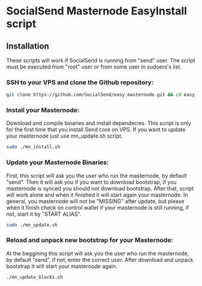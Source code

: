 # SocialSend Masternode EasyInstall script

## Installation

These scripts will work if SocialSend is running from "send" user. The script must be executed from "root" user or from some user in sudoers's list.

### SSH to your VPS and clone the Github repository:

```bash
git clone https://github.com/SocialSend/easy_masternode.git && cd easy_masternode
```

### Install your Masternode:
Download and compile binaries and install dependecies. This script is only for the first time that you install Send core on VPS. If you want to update your masternode just use mn_update.sh script.

```bash
sudo ./mn_install.sh
```

### Update your Masternode Binaries:
First, this script will ask you the user who run the masternode, by default "send". Then it will ask you if you want to download bootstrap, if you masternode is synced you should not download bootstrap. After that, script will work alone and when it finished it will start again your masternode. 
In general, you masternode will not be "MISSING" after update, but please when it finish check on control wallet if your masternode is still running, if not, start it by "START ALIAS".

```bash
sudo ./mn_update.sh
```

### Reload and unpack new bootstrap for your Masternode:
At the beggining this script will ask you the user who run the masternode, by default "send", if not, enter the correct user. After download and unpack bootstrap it will start your masternode again.

```bash
./mn_update_blocks.sh
```

